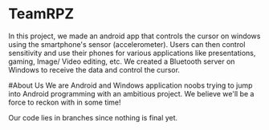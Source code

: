 # TeamRPZ

In this project, we made an android app that controls the cursor on windows using the smartphone's sensor (accelerometer). Users can then control sensitivity and use their phones for various applications like presentations, gaming, Image/ Video editing, etc.
We created a Bluetooth server on Windows to receive the data and control the cursor.

#About Us
We are Android and Windows application noobs trying to jump into Android programming with an ambitious project. We believe we'll be a force to reckon with in some time!

Our code lies in branches since nothing is final yet.
